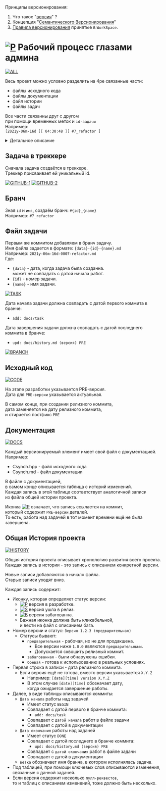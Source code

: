 [M]: #main  "рабочий процесс глазами менеджера"
[P]:  ../../icons/progress.png
[S]:  ../../icons/success.png
[F]:  ../../icons/failed.png
[B]:  ../../icons/bug.png
[D]:  ../../icons/danger.png
[E]:  ../../icons/empty.png
[N]:  ../../icons/na.png

Принципы версионирования:
  1. Что такое "[версия][VR]" ?  
  2. Концепция "[Семантического Версионирования][SV]"  
  3. [Правила версионирования][WV] принятые в `WorkSpace`.  

[VR]: ../version/010-version-format.md     "общие сведения"  
[SV]: ../version/020-version-semantic.md   "семантическое версионирование"  
[WV]: ../version/030-version-workspace.md  "правила версионирования принятые в workspace"  

<a name="main"></a>
[![P]][M] Рабочий процесс глазами админа
========================================

[ALL]: ../images/all.png  "схема связей проекта"  
[![ALL]][M]

Весь проект можно условно разделить на 4ре связанные части:  
  - файлы исходного кода  
  - файлы документации  
  - файл истории  
  - файлы задач  

Все части связанны друг с другом  
при помощи временных меток и `id-задачи`  
Например:  
`[2021y-06m-16d ][ 04:30:48 ][ #7_refactor ]`  

<details>
<summary>Детальное описание</summary>

Где: `#7_refactor` - идентификатор задачи.  
Имеет формат: `#{id}_{name}`  
Где:  
  - `{id}` - номер задачи, задаваемый в треккере.  
  - `{name}` - имя задачи, задаваемое в треккере.  

Идентификатор задачи фигурирует:  
 - в имени файла задачи.  
 - в названии задачи.  
 - в названии бранча.  

И позволяет быстро, и однозначно определить,  
к какой задаче относится то, или иное изменение в проекте.  
<br/>
</details>



Задача в треккере
-----------------
Сначала задача создаётся в треккере.  
Треккер присваивает ей уникальный id.  

[GITHUB-1]: ../images/github-1.png
[GITHUB-2]: ../images/github-2.png
[![GITHUB-1]][M]
[![GITHUB-2]][M]

Бранч
-----
Зная `id` и `имя`, создаём бранч: `#{id}_{name}`  
Например: `#7_refactor`  

Файл задачи
-----------
Первым же коммитом добавляем в бранч задачу.  
Имя файла задается в формате: `{data}-{id}-{name}.md`  
Например: `2021y-06m-16d-0007-refactor.md`  
Где:  
- `{data}` - дата, когда задача была созданна.  
  может не совпадать с датой начала работ.  
- `{id}` - номер задачи.  
- `{name}` - имя задачи.  

[TASK]: ../images/task.png
[![TASK]][M]

Дата начала задачи должна совпадать с датой первого коммита в бранче:  
  - `add: docs/task`  

Дата завершения задачи должна совпадать с датой последнего коммита в бранче:  
  - `upd: docs/history.md (версия) PRE`  

[BRANCH]: ../images/branch.png
[![BRANCH]][M]


Исходный код
------------
[CODE]: ../images/code.png
[![CODE]][M]

На этапе разработки указывается PRE-версия.  
Дата для `PRE-версии` указывается актуальная.  

В самом конце, при создании релизного коммита,  
дата заменяется на дату релизного коммита,  
и стирается постфикс `PRE`  

Документация
------------
[DOCS]: ../images/docs.png
[![DOCS]][M]

Каждый версионируемый элемент имеет свой файл с документацией.  
Например:  
 - Csynch.hpp - файл исходного кода  
 - Csynch.md  - файл документации  

В файле с документацией,  
в самом конце описывается таблица с историй изменений.  
Каждая запись в этой таблице соответствует аналогичной записи  
из файла общей истории проекта.  

Иконка [![P]][M] означает, что запись ссылается на коммит,  
который содержит `PRE-версии` деталей.  
То есть, работа над задачей в тот момент времени ещё не была завершена.  


Общая История проекта
---------------------
[HISTORY]: ../images/history.png
[![HISTORY]][M]

Общая история проекта описывает хронологию развития всего проекта.  
Каждая запись в истории - это запись с описанием конкретной версии.  

Новые записи добавляются в начало файла.  
Старые записи уходят вниз.  

Каждая запись содержит:  
  - Иконку, которая определяет статус версии:  
    - [![P]][M] версия в разработке.  
    - [![S]][M] версия ушла в релиз.  
    - [![B]][M] версия забагованна.  
    - Бажная иконка должна быть кликабельной,  
      и вести на файл с описанием бага.  
  - Номер версии и статус: `Версия 1.2.3 (предварительная)`  
    - Статусы бывают:
      - `предварительная` - рабочая, но не для продакшена.  
        - Все версии ниже `1.0.0` являются `предварительными`.  
        - Допускается сквошить релизный коммит.  
      - `забагованная` - были обнаружены ошибки.  
      - `боевая` - готова к использованию в реальных условиях.  
  - Первая строка в записи - дата релизного коммита.  
    - Если версия ещё не готова, вместо версии указывается `X.Y.Z`  
      - Например: `[date][time] version X.Y.Z`  
      - В этом случае `[date][time]` обозначает дату,  
        когда ожидается завершение работы.  
  - Далее, в виде таблицы описываются коммиты:  
    - `Дата начала` работы над задачей  
      - Имеет статус `BEGIN`  
      - Совпадает с датой первого в бранче коммита:  
        - `add: docs/task`  
      - Совпадает с `датой начала` работ в файле задачи  
      - Совпадает с датой в документации  
    - `Дата окончания` работы над задачей  
      - Имеет статус `DONE`  
      - Совпадает с датой последнего в бранче коммита:  
        - `upd: docs/history.md (версия) PRE`  
      - Совпадает с `датой окончания` работ в файле задачи  
      - Совпадает с датой в документации  
    - `ветка` обозначает имя бранча, в котором исполнялась задача.  
  - Под таблицей, при помощи ключевых слов описываются изменения,  
    связанные с данной задачей.  
  - Если версия содержит несколько `пулл-реквестов`,  
    то и таблиц с описанием изменений, тоже должно быть несколько.  
